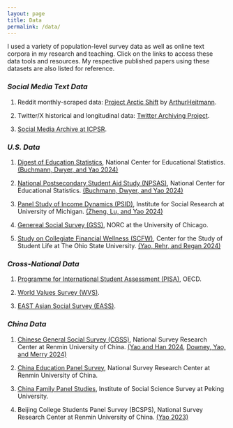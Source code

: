 ```yaml
---
layout: page
title: Data
permalink: /data/
---
```


I used a variety of population-level survey data as well as online text corpora in my research and teaching. Click on the links to access these data tools and resources. My respective published papers using these datasets are also listed for reference.

### *Social Media Text Data*

1. Reddit monthly-scraped data: [Project Arctic Shift](https://github.com/ArthurHeitmann/arctic_shift) by [ArthurHeitmann](https://github.com/ArthurHeitmann/arctic_shift/blob/master/file_content_explanations.md).

2. Twitter/X historical and longitudinal data: [Twitter Archiving Project](https://archive.org/details/twitterarchive?tab=collection).

3. [Social Media Archive at ICPSR](https://socialmediaarchive.org).

### *U.S. Data*

1. [Digest of Education Statistics](https://nces.ed.gov/programs/digest/), National Center for Educational Statistics. [(Buchmann, Dwyer, and Yao 2024)](https://www.rsfjournal.org/content/11/1/154)

2. [National Postsecondary Student Aid Study (NPSAS)](https://nces.ed.gov/surveys/npsas/), National Center for Educational Statistics. [(Buchmann, Dwyer, and Yao 2024)](https://www.rsfjournal.org/content/11/1/154)

3. [Panel Study of Income Dynamics (PSID)](https://psidonline.isr.umich.edu/), Institute for Social Research at University of Michigan. [(Zheng, Lu, and Yao 2024)](https://www.sciencedirect.com/science/article/abs/pii/S0049089X24000371)

4. [Genereal Social Survey (GSS)](https://gss.norc.org/), NORC at the University of Chicago.

5. [Study on Collegiate Financial Wellness (SCFW)](https://cssl.osu.edu/research-projects/study-on-collegiate-financial-wellness), Center for the Study of Student Life at The Ohio State University. [(Yao, Rehr, and Regan 2024)](https://link.springer.com/article/10.1007/s10834-022-09860-1)

### *Cross-National Data*

1. [Programme for International Student Assessment (PISA)](https://www.oecd.org/en/about/programmes/pisa.html), OECD.

2. [World Values Survey (WVS)](https://www.worldvaluessurvey.org/wvs.jsp).

3. [EAST Asian Social Survey (EASS)](https://www.eassda.org/?ckattempt=1).

### *China Data*

1. [Chinese General Social Survey (CGSS)](http://cgss.ruc.edu.cn/English/Home.htm), National Survey Research Center at Renmin University of China. [(Yao and Han 2024](https://journals.sagepub.com/doi/abs/10.1177/2057150X241237629), [Downey, Yao, and Merry 2024)](https://journals.sagepub.com/doi/abs/10.1177/0192513X231162977)

2. [China Education Panel Survey](http://ceps.ruc.edu.cn/English/Overview/Overview.htm), National Survey Research Center at Renmin University of China.

3. [China Family Panel Studies](https://www.isss.pku.edu.cn/cfps/en/), Institute of Social Science Survey at Peking University.

4. Beijing College Students Panel Survey (BCSPS), National Survey Research Center at Renmin University of China. [(Yao 2023)](https://journals.sagepub.com/doi/abs/10.1177/07311214221124536)


